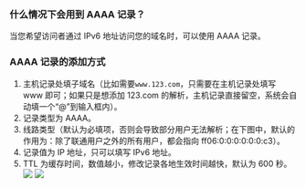 ### 什么情况下会用到 AAAA 记录？
当您希望访问者通过 IPv6 地址访问您的域名时，可以使用 AAAA 记录。
### AAAA 记录的添加方式
1. 主机记录处填子域名（比如需要`www.123.com`，只需要在主机记录处填写 www 即可；如果只是想添加 123.com 的解析，主机记录直接留空，系统会自动填一个“@”到输入框内）。
2. 记录类型为 AAAA。
3. 线路类型（默认为必填项，否则会导致部分用户无法解析；在下图中，默认的作用为：除了联通用户之外的所有用户，都会指向 ff06:0:0:0:0:0:0:c3）。
4. 记录值为 IP 地址，只可以填写 IPv6 地址。
5. TTL 为缓存时间，数值越小，修改记录各地生效时间越快，默认为 600 秒。
![](http://imgcache.tcecqpoc.fsphere.cn/image/mc.qcloudimg.com/static/img/2b1e91003b5241e47f7313a820189511/image.png)
![](http://imgcache.tcecqpoc.fsphere.cn/image/mc.qcloudimg.com/static/img/e0ee082c511e65e38c720b1339e6859c/image.png)
